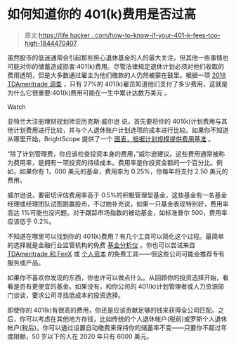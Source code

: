 # 如何知道你的 401(k)费用是否过高

> 原文:[https://life hacker . com/how-to-know-if-your-401-k-fees-too-high-1844470407](https://lifehacker.com/how-to-know-if-your-401-k-fees-are-too-high-1844470407)

虽然股市的低迷通常会引起那些担心退休基金的人的最大关注，但其他一些事情也可能对你的储蓄造成损害:401(k)费用。尽管法律规定退休计划必须对他们收取的费用透明，但是大多数通过雇主为他们缴款的人仍然被蒙在鼓里。根据一项 [2018 TDAmeritrade 调查](https://www.businesswire.com/news/home/20180129005124/en/Three-Quarters-Americans-Dark-401-Fees) ，只有 27%的 401(k)雇员知道他们支付了多少费用，这就是为什么它很重要:401(k)费用可能在一生中累计达数万美元 。

Watch

亚特兰大注册理财规划师亚历克斯·威尔逊 说，首先要将你的 401(k)计划费用与其他计划费用进行比较，并与个人退休账户计划选项的成本进行比较。如果你不知道从哪里开始，BrightScope 提供了一个 [图表，根据计划规模提供费用基准](https://www.brightscope.com/financial-planning/advice/article/15556/The-One-Chart-That-Explains-401K-Fees/) 。

“除了计划管理费，你应该检查投资本身的费用，”威尔逊建议。这些费用通常被称为费用率，是拥有一项投资的持续成本。费用率是你投资金额的一个百分比。例如，如果你有 1，000 美元的基金，费用率为 0.25%，你每年将支付 2.50 美元的费用。

威尔逊说，要密切评估费用率高于 0.5%的积极管理型基金，这些基金有一名基金经理或经理团队试图跑赢股市，不过她补充说，如果一只基金表现特别好，费用率高达 1%可能也没问题。对于跟踪市场指数的被动基金，如标准普尔 500，费用率应该低于 0.2%。

不知道在哪里可以找到你的 401(k)费用？有几个工具可以简化这个过程。最简单的选择就是金融行业监管机构的免费 [基金分析仪](https://tools.finra.org/fund_analyzer/) 。你也可以尝试来自 [TDAmeritrade 和 FeeX](https://www.tdameritrade.com/retirement-planning/retirement-resources/401k-fee-analysis.page) 或 [个人资本](https://www.personalcapital.com/financial-software/fee-analyzer) 的免费工具——但这些公司可能会推荐专有服务或产品。

如果你不喜欢你发现的东西，你也许可以做点什么。从回顾你的投资选择开始，看看是否有更便宜的基金。如果没有，和你公司的 401(k)计划管理者或人力资源部门谈谈，要求公司寻找低成本的投资选择。

即使你的 401(k)有很高的费用，你还是应该贡献足够的钱来获得全公司匹配。之后，你可以考虑在其他地方存钱，比如传统的个人退休帐户(税前)或罗斯个人退休帐户(税后)。你可以通过设置自动缴费来保持你的储蓄率不变——只要你不超过年度限额，50 岁以下的人在 2020 年只有 6000 美元。